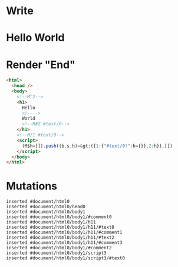 # Write
  <body><!M^2><h1>Hello <!>World<!M#2 #text/0></h1><!M/1 #text/0></body><script>(M$h=[]).push((b,s,h)=>({1:{"#text/0!":h={}},2:h}),[])</script>


# Render "End"
```html
<html>
  <head />
  <body>
    <!--M^2-->
    <h1>
      Hello 
      <!---->
      World
      <!--M#2 #text/0-->
    </h1>
    <!--M/1 #text/0-->
    <script>
      (M$h=[]).push((b,s,h)=&gt;({1:{"#text/0!":h={}},2:h}),[])
    </script>
  </body>
</html>
```

# Mutations
```
inserted #document/html0
inserted #document/html0/head0
inserted #document/html0/body1
inserted #document/html0/body1/#comment0
inserted #document/html0/body1/h11
inserted #document/html0/body1/h11/#text0
inserted #document/html0/body1/h11/#comment1
inserted #document/html0/body1/h11/#text2
inserted #document/html0/body1/h11/#comment3
inserted #document/html0/body1/#comment2
inserted #document/html0/body1/script3
inserted #document/html0/body1/script3/#text0
```